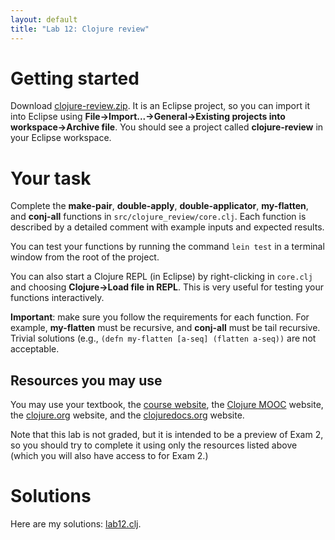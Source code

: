 ```yaml
---
layout: default
title: "Lab 12: Clojure review"
---
```


# Getting started

Download [clojure-review.zip](clojure-review.zip).  It is an Eclipse project, so you can import it into Eclipse using **File&rarr;Import...&rarr;General&rarr;Existing projects into workspace&rarr;Archive file**.  You should see a project called **clojure-review** in your Eclipse workspace.

# Your task

Complete the **make-pair**, **double-apply**, **double-applicator**, **my-flatten**, and **conj-all** functions in `src/clojure_review/core.clj`.  Each function is described by a detailed comment with example inputs and expected results.

You can test your functions by running the command `lein test` in a terminal window from the root of the project.

You can also start a Clojure REPL (in Eclipse) by right-clicking in `core.clj` and choosing **Clojure&rarr;Load file in REPL**.  This is very useful for testing your functions interactively.

<div class="callout"><b>Important</b>: make sure you follow the requirements for each function.  For example, <b>my-flatten</b> must be recursive, and <b>conj-all</b> must be tail recursive.  Trivial solutions (e.g., <code>(defn my-flatten [a-seq] (flatten a-seq))</code> are not acceptable.</div>

## Resources you may use

You may use your textbook, the [course website](http://ycpcs.github.io/cs340-fall2014), the [Clojure MOOC](http://mooc.cs.helsinki.fi/clojure) website, the [clojure.org](http://clojure.org/) website, and the [clojuredocs.org](http://clojuredocs.org/) website.

Note that this lab is not graded, but it is intended to be a preview of Exam 2, so you should try to complete it using only the resources listed above (which you will also have access to for Exam 2.)

# Solutions

Here are my solutions: [lab12.clj](lab12.clj).
